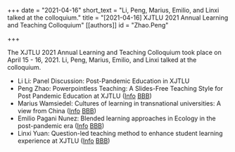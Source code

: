 +++
date = "2021-04-16"
short_text = "Li, Peng, Marius, Emilio, and Linxi talked at the colloquium."
title = "[2021-04-16] XJTLU 2021 Annual Learning and Teaching Colloquium"
[[authors]]
    id = "Zhao.Peng"

+++

The XJTLU 2021 Annual Learning and Teaching Colloquium took place on April 15 - 16, 2021. Li, Peng, Marius, Emilio, and Linxi talked at the colloquium.

- Li Li: Panel Discussion: Post-Pandemic Education in XJTLU
- Peng Zhao: Powerpointless Teaching: A Slides-Free Teaching Style for Post Pandemic Education at XJTLU ([Info](https://learningmall.xjtlu.edu.cn/mod/page/view.php?id=85829&forceview=1) [BBB](https://learningmall.xjtlu.edu.cn/mod/bigbluebuttonbn/view.php?id=85346))
- Marius Wamsiedel: Cultures of learning in transnational universities: A view from China ([Info](https://learningmall.xjtlu.edu.cn/mod/page/view.php?id=85821&forceview=1) [BBB](https://learningmall.xjtlu.edu.cn/mod/bigbluebuttonbn/view.php?id=85464))
- Emilio Pagani Nunez: Blended learning approaches in Ecology in the post-pandemic era ([Info](https://learningmall.xjtlu.edu.cn/mod/page/view.php?id=85782) [BBB](https://learningmall.xjtlu.edu.cn/mod/bigbluebuttonbn/view.php?id=85346))
- Linxi Yuan: Question-led teaching method to enhance student learning experience at XJTLU ([Info](https://learningmall.xjtlu.edu.cn/mod/page/view.php?id=85975)  [BBB](https://learningmall.xjtlu.edu.cn/mod/bigbluebuttonbn/view.php?id=85464))